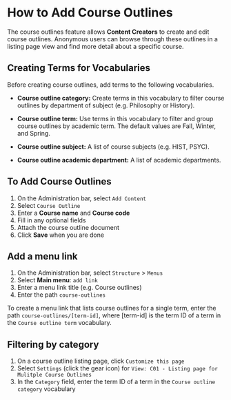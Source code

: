 # How to Add Course Outlines

The course outlines feature allows **Content Creators** to create and
edit course outlines.  Anonymous users can browse through these outlines
in a listing page view and find more detail about a specific course.

## Creating Terms for Vocabularies

Before creating course outlines, add terms to the following vocabularies.

* **Course outline category:** Create terms in this vocabulary to filter
course outlines by department of subject (e.g. Philosophy or History).

* **Course outline term:** Use terms in this vocabulary to filter and group
course outlines by academic term. The default values are Fall, Winter, and Spring.

* **Course outline subject:** A list of course subjects (e.g. HIST, PSYC).

* **Course outline academic department:** A list of academic departments.

## To Add Course Outlines

1. On the Administration bar, select `Add Content`
2. Select `Course Outline`
3. Enter a **Course name** and **Course code**
4. Fill in any optional fields
5. Attach the course outline document
6. Click **Save** when you are done

## Add a menu link

1. On the Administration bar, select `Structure` > `Menus`
2. Select **Main menu**: `add link` 
3. Enter a menu link title (e.g. Course outlines)
4. Enter the path `course-outlines`

To create a menu link that lists course outlines for a single term,
enter the path `course-outlines/[term-id]`, where [term-id] is the
term ID of a term in the `Course outline term` vocabulary.

## Filtering by category

1. On a course outline listing page, click `Customize this page`
2. Select `Settings` (click the gear icon) for 
   `View: C01 - Listing page for Mulitple Course Outlines`
3. In the `Category` field, enter the term ID of a term in the 
   `Course outline category` vocabulary

